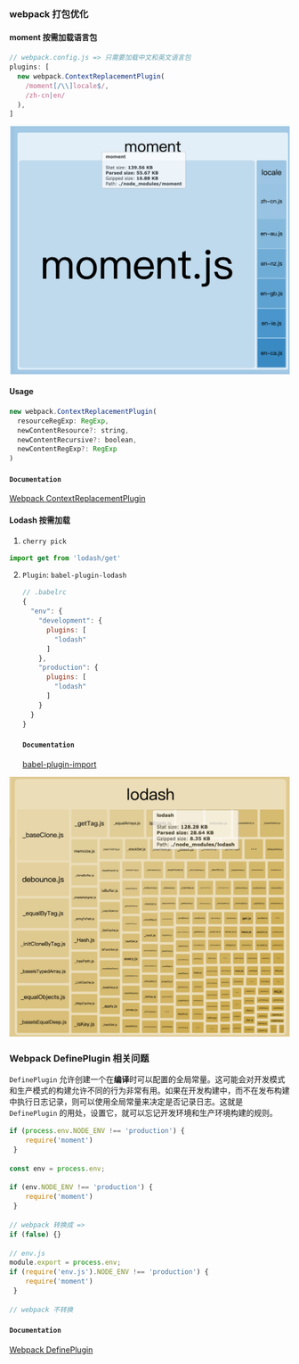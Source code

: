 ### webpack 打包优化

#### moment 按需加载语言包

```javascript
// webpack.config.js => 只需要加载中文和英文语言包
plugins: [
  new webpack.ContextReplacementPlugin(
    /moment[/\\]locale$/,
    /zh-cn|en/
  ),
]
```

![moment](./images/moment.png)

#### Usage

```javascript
new webpack.ContextReplacementPlugin(
  resourceRegExp: RegExp,
  newContentResource?: string,
  newContentRecursive?: boolean,
  newContentRegExp?: RegExp
)
```

#### `Documentation`

[Webpack ContextReplacementPlugin](https://webpack.docschina.org/plugins/context-replacement-plugin/)

#### Lodash 按需加载

1. `cherry pick`

```javascript
import get from 'lodash/get'
```

2. `Plugin`: `babel-plugin-lodash` 

   ```javascript
   // .babelrc
   {
     "env": {
       "development": {
         plugins: [
           "lodash"
         ]  
       },
       "production": {
         plugins: [
           "lodash"
         ]  
       }
     }
   }
   ```

   #### `Documentation`

   [babel-plugin-import](https://github.com/ant-design/babel-plugin-import#options)

![lodash](./images/lodash.png)

### Webpack DefinePlugin 相关问题

`DefinePlugin` 允许创建一个在**编译**时可以配置的全局常量。这可能会对开发模式和生产模式的构建允许不同的行为非常有用。如果在开发构建中，而不在发布构建中执行日志记录，则可以使用全局常量来决定是否记录日志。这就是 `DefinePlugin` 的用处，设置它，就可以忘记开发环境和生产环境构建的规则。

```javascript
if (process.env.NODE_ENV !== 'production') {
 	require('moment')   
 }

const env = process.env;

if (env.NODE_ENV !== 'production') {
 	require('moment')   
 }

// webpack 转换成 => 
if (false) {}

// env.js
module.export = process.env;
if (require('env.js').NODE_ENV !== 'production') {
 	require('moment')   
 }

// webpack 不转换
```

#### `Documentation`

[Webpack DefinePlugin](https://webpack.docschina.org/plugins/define-plugin/)





